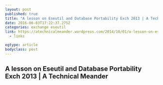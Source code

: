 ```yaml
---
layout: post
published: true
title: "A lesson on Eseutil and Database Portability Exch 2013 | A Technical Meander"
date: 2016-06-03T17:22:37.275Z
categories: exchange eseutil
link: https://atechnicalmeander.wordpress.com/2014/10/01/a-lesson-on-eseutil-and-database-portability-exch-2013/
  - links

ogtype: article
bodyclass: post
---
```


## A lesson on Eseutil and Database Portability Exch 2013 | A Technical Meander